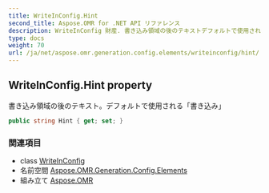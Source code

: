 ```yaml
---
title: WriteInConfig.Hint
second_title: Aspose.OMR for .NET API リファレンス
description: WriteInConfig 財産. 書き込み領域の後のテキストデフォルトで使用される書き込み
type: docs
weight: 70
url: /ja/net/aspose.omr.generation.config.elements/writeinconfig/hint/
---
```

## WriteInConfig.Hint property

書き込み領域の後のテキスト。デフォルトで使用される「書き込み」

```csharp
public string Hint { get; set; }
```

### 関連項目

* class [WriteInConfig](../)
* 名前空間 [Aspose.OMR.Generation.Config.Elements](../../writeinconfig/)
* 組み立て [Aspose.OMR](../../../)


